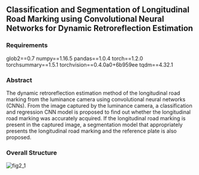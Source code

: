 ## Classification and Segmentation of Longitudinal Road Marking using Convolutional Neural Networks for Dynamic Retroreflection Estimation

### Requirements
glob2==0.7
numpy==1.16.5
pandas==1.0.4
torch==1.2.0
torchsummary==1.5.1
torchvision==0.4.0a0+6b959ee
tqdm==4.32.1

### Abstract
The dynamic retroreflection estimation method of the longitudinal road marking from the luminance camera using convolutional neural networks (CNNs). From the image captured by the luminance camera, a classification and regression CNN model is proposed to find out whether the longitudinal road marking was accurately acquired. If the longitudinal road marking is present in the captured image, a segmentation model that appropriately presents the longitudinal road marking and the reference plate is also proposed.

### Overall Structure
![fig2_1](../fig/fig2_1.png)
